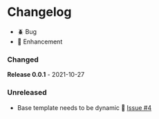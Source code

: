 # Changelog

- 🪲 Bug
- 🎈 Enhancement

### Changed

**Release 0.0.1** - 2021-10-27

### Unreleased
- Base template needs to be dynamic 🎈 [Issue #4](https://github.com/joegasewicz/gorilla-controllers/issues/4)
